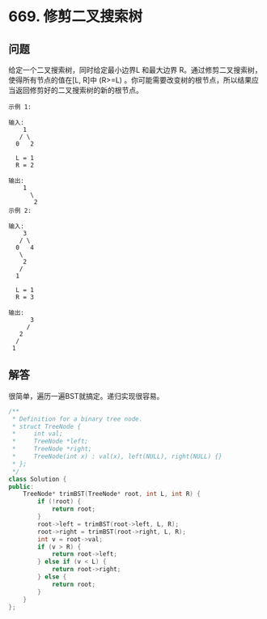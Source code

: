 # 669. 修剪二叉搜索树

## 问题
给定一个二叉搜索树，同时给定最小边界L 和最大边界 R。通过修剪二叉搜索树，使得所有节点的值在[L, R]中 (R>=L) 。你可能需要改变树的根节点，所以结果应当返回修剪好的二叉搜索树的新的根节点。

```
示例 1:

输入: 
    1
   / \
  0   2

  L = 1
  R = 2

输出: 
    1
      \
       2
示例 2:

输入: 
    3
   / \
  0   4
   \
    2
   /
  1

  L = 1
  R = 3

输出: 
      3
     / 
   2   
  /
 1
``` 

## 解答
很简单，遍历一遍BST就搞定。递归实现很容易。
```C++
/**
 * Definition for a binary tree node.
 * struct TreeNode {
 *     int val;
 *     TreeNode *left;
 *     TreeNode *right;
 *     TreeNode(int x) : val(x), left(NULL), right(NULL) {}
 * };
 */
class Solution {
public:
    TreeNode* trimBST(TreeNode* root, int L, int R) {
        if (!root) {
            return root;
        }
        root->left = trimBST(root->left, L, R);
        root->right = trimBST(root->right, L, R);
        int v = root->val;
        if (v > R) {
            return root->left;
        } else if (v < L) {
            return root->right;
        } else {
            return root;
        }
    }
};
```